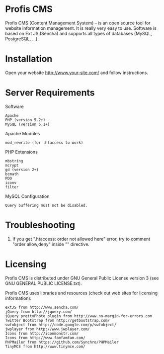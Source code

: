 Profis CMS
==========

Profis CMS (Content Management System) – is an open source tool for website information management. It is really very easy to use. Software is based on Ext JS (Sencha) and supports all types of databases (MySQL, PostgreSQL, ...). 

Installation
==========

Open your website http://www.your-site.com/ and follow instructions.

Server Requirements
==========

Software

    Apache
    PHP (version 5.2+)
    MySQL (version 5.1+)

Apache Modules

    mod_rewrite (for .htaccess to work)

PHP Extensions

    mbstring
    mcrypt
    gd (version 2+)
    bcmath
    PDO
    iconv
	filter

MySQL Configuration

	Query buffering must not be disabled.

Troubleshooting
==========
1. If you get ".htaccess: order not allowed here" error, try to comment "order allow,deny" inside "<Files PC_errors.txt>" directive.

Licensing
==========
Profis CMS is distributed under GNU General Public License version 3 (see GNU GENERAL PUBLIC LICENSE.txt).

Profis CMS uses libraries and resources (check out web sites for licensing information):
	
	extJS from http://www.sencha.com/
	jQuery from http://jquery.com/
	jQuery prettyPhoto plugin from http://www.no-margin-for-errors.com
	Twitter Bootstrap from http://getbootstrap.com/
	swfobject from http://code.google.com/p/swfobject/
	jwplayer from http://www.jwplayer.com/
	Icons from http://iconmonstr.com/
	Icons from http://www.famfamfam.com/
	PHPMailer from https://github.com/Synchro/PHPMailer
	TinyMCE from http://www.tinymce.com/
